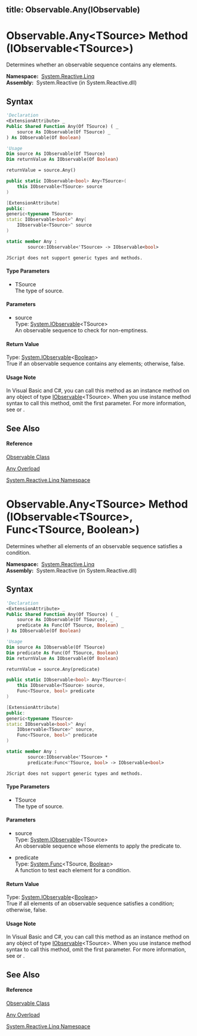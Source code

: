 title: Observable.Any<TSource>(IObservable<TSource>)
---
# Observable.Any\<TSource\> Method (IObservable\<TSource\>)

Determines whether an observable sequence contains any elements.

**Namespace:**  [System.Reactive.Linq](System.Reactive.Linq/System.Reactive.Linq)  
**Assembly:**  System.Reactive (in System.Reactive.dll)

## Syntax

```vb
'Declaration
<ExtensionAttribute> _
Public Shared Function Any(Of TSource) ( _
    source As IObservable(Of TSource) _
) As IObservable(Of Boolean)
```

```vb
'Usage
Dim source As IObservable(Of TSource)
Dim returnValue As IObservable(Of Boolean)

returnValue = source.Any()
```

```csharp
public static IObservable<bool> Any<TSource>(
    this IObservable<TSource> source
)
```

```c++
[ExtensionAttribute]
public:
generic<typename TSource>
static IObservable<bool>^ Any(
    IObservable<TSource>^ source
)
```

```fsharp
static member Any : 
        source:IObservable<'TSource> -> IObservable<bool> 
```

```jscript
JScript does not support generic types and methods.
```

#### Type Parameters

- TSource  
  The type of source.

#### Parameters

- source  
  Type: [System.IObservable](https://msdn.microsoft.com/en-us/library/Dd990377)\<TSource\>  
  An observable sequence to check for non-emptiness.

#### Return Value

Type: [System.IObservable](https://msdn.microsoft.com/en-us/library/Dd990377)\<[Boolean](https://msdn.microsoft.com/en-us/library/a28wyd50)\>  
True if an observable sequence contains any elements; otherwise, false.

#### Usage Note

In Visual Basic and C\#, you can call this method as an instance method on any object of type [IObservable](https://msdn.microsoft.com/en-us/library/Dd990377)\<TSource\>. When you use instance method syntax to call this method, omit the first parameter. For more information, see [](https://msdn.microsoft.com/en-us/library/Bb384936) or [](https://msdn.microsoft.com/en-us/library/Bb383977).

## See Also

#### Reference

[Observable Class](Observable/Observable)

[Any Overload](Any/Observable.Any)

[System.Reactive.Linq Namespace](System.Reactive.Linq/System.Reactive.Linq)

# Observable.Any\<TSource\> Method (IObservable\<TSource\>, Func\<TSource, Boolean\>)

Determines whether all elements of an observable sequence satisfies a condition.

**Namespace:**  [System.Reactive.Linq](System.Reactive.Linq/System.Reactive.Linq)  
**Assembly:**  System.Reactive (in System.Reactive.dll)

## Syntax

```vb
'Declaration
<ExtensionAttribute> _
Public Shared Function Any(Of TSource) ( _
    source As IObservable(Of TSource), _
    predicate As Func(Of TSource, Boolean) _
) As IObservable(Of Boolean)
```

```vb
'Usage
Dim source As IObservable(Of TSource)
Dim predicate As Func(Of TSource, Boolean)
Dim returnValue As IObservable(Of Boolean)

returnValue = source.Any(predicate)
```

```csharp
public static IObservable<bool> Any<TSource>(
    this IObservable<TSource> source,
    Func<TSource, bool> predicate
)
```

```c++
[ExtensionAttribute]
public:
generic<typename TSource>
static IObservable<bool>^ Any(
    IObservable<TSource>^ source, 
    Func<TSource, bool>^ predicate
)
```

```fsharp
static member Any : 
        source:IObservable<'TSource> * 
        predicate:Func<'TSource, bool> -> IObservable<bool> 
```

```jscript
JScript does not support generic types and methods.
```

#### Type Parameters

- TSource  
  The type of source.

#### Parameters

- source  
  Type: [System.IObservable](https://msdn.microsoft.com/en-us/library/Dd990377)\<TSource\>  
  An observable sequence whose elements to apply the predicate to.

- predicate  
  Type: [System.Func](https://msdn.microsoft.com/en-us/library/Bb549151)\<TSource, [Boolean](https://msdn.microsoft.com/en-us/library/a28wyd50)\>  
  A function to test each element for a condition.

#### Return Value

Type: [System.IObservable](https://msdn.microsoft.com/en-us/library/Dd990377)\<[Boolean](https://msdn.microsoft.com/en-us/library/a28wyd50)\>  
True if all elements of an observable sequence satisfies a condition; otherwise, false.

#### Usage Note

In Visual Basic and C\#, you can call this method as an instance method on any object of type [IObservable](https://msdn.microsoft.com/en-us/library/Dd990377)\<TSource\>. When you use instance method syntax to call this method, omit the first parameter. For more information, see [](https://msdn.microsoft.com/en-us/library/Bb384936) or [](https://msdn.microsoft.com/en-us/library/Bb383977).

## See Also

#### Reference

[Observable Class](Observable/Observable)

[Any Overload](Any/Observable.Any)

[System.Reactive.Linq Namespace](System.Reactive.Linq/System.Reactive.Linq)
